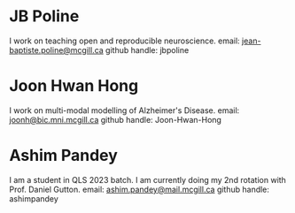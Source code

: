 # JB Poline
I work on teaching open and reproducible neuroscience.
email: jean-baptiste.poline@mcgill.ca
github handle: jbpoline

# Joon Hwan Hong
I work on multi-modal modelling of Alzheimer's Disease.
email: joonh@bic.mni.mcgill.ca
github handle: Joon-Hwan-Hong

# Ashim Pandey
I am a student in QLS 2023 batch. I am currently doing my 2nd rotation with Prof. Daniel Gutton.
email: ashim.pandey@mail.mcgill.ca
github handle: ashimpandey
